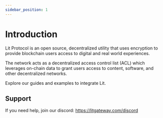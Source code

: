 ```yaml
---
sidebar_position: 1
---
```


# Introduction

Lit Protocol is an open source, decentralized utility that uses encryption to provide blockchain users access to digital and real world experiences.

The network acts as a decentralized access control list (ACL) which leverages on-chain data to grant users access to content, software, and other decentralized networks.

Explore our guides and examples to integrate Lit.

## Support

If you need help, join our discord: https://litgateway.com/discord
